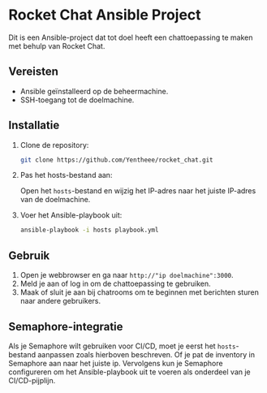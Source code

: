 # Rocket Chat Ansible Project

Dit is een Ansible-project dat tot doel heeft een chattoepassing te maken met behulp van Rocket Chat.

## Vereisten

- Ansible geïnstalleerd op de beheermachine.
- SSH-toegang tot de doelmachine.

## Installatie

1. Clone de repository:

    ```bash
    git clone https://github.com/Yentheee/rocket_chat.git
    ```

2. Pas het hosts-bestand aan:

    Open het `hosts`-bestand en wijzig het IP-adres naar het juiste IP-adres van de doelmachine.

3. Voer het Ansible-playbook uit:

    ```bash
    ansible-playbook -i hosts playbook.yml
    ```

## Gebruik

1. Open je webbrowser en ga naar `http://"ip doelmachine":3000`.
2. Meld je aan of log in om de chattoepassing te gebruiken.
3. Maak of sluit je aan bij chatrooms om te beginnen met berichten sturen naar andere gebruikers.

## Semaphore-integratie

Als je Semaphore wilt gebruiken voor CI/CD, moet je eerst het `hosts`-bestand aanpassen zoals hierboven beschreven. Of je pat de inventory in Semaphore aan naar het juiste ip. Vervolgens kun je Semaphore configureren om het Ansible-playbook uit te voeren als onderdeel van je CI/CD-pijplijn.


